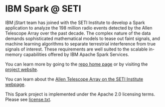 # IBM Spark @ SETI
IBM jStart team has joined with the SETI Institute to develop a Spark application to analyze the 198 million radio events detected by the Allen Telescope Array over the past decade. The complex nature of the data demands sophisticated mathematical models to tease out faint signals, and machine learning algorithms to separate terrestrial interference from true signals of interest. These requirements are well suited to the scalable in-memory capabilities offered by IBM Apache Spark Services. 

You can learn more by going to the [repo home page](http://ibmjstart.github.io/SETI) or by visiting the [project website](http://ibm.co/1LOc7eh).

You can learn about the [Allen Telescope Array on the SETI Institute webpage](http://www.seti.org/ata). 

This Spark project is implemented under the Apache 2.0 licensing terms. Please see [license.txt](https://github.com/ibmjstart/SETI/blob/master/License.txt).
